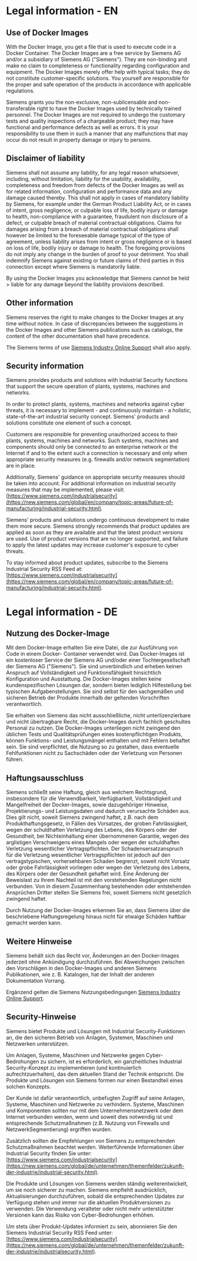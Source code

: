# Legal information - EN

## Use of Docker Images

With the Docker Image, you get a file that is used to execute code in a Docker Container. The Docker Images are a free service by Siemens AG and/or a subsidiary of Siemens AG (\"Siemens\"). They are non-binding and make no claim to completeness or functionality regarding configuration and equipment. The Docker Images merely offer help with typical tasks; they do not constitute customer-specific solutions. You yourself are responsible for the proper and safe operation of the products in accordance with applicable regulations.

Siemens grants you the non-exclusive, non-sublicensable and non-transferable right to have the Docker Images used by technically trained personnel. The Docker Images are not required to undergo the customary tests and quality inspections of a chargeable product; they may have functional and performance defects as well as errors. It is your responsibility to use them in such a manner that any malfunctions that may occur do not result in property damage or injury to persons.

## Disclaimer of liability

Siemens shall not assume any liability, for any legal reason whatsoever, including, without limitation, liability for the usability, availability, completeness and freedom from defects of the Docker Images as well as for related information, configuration and performance data and any damage caused thereby. This shall not apply in cases of mandatory liability by Siemens, for example under the German Product Liability Act, or in cases of intent, gross negligence, or culpable loss of life, bodily injury or damage to health, non-compliance with a guarantee, fraudulent non disclosure of a defect, or culpable breach of material contractual obligations. Claims for damages arising from a breach of material contractual obligations shall however be limited to the foreseeable damage typical of the type of agreement, unless liability arises from intent or gross negligence or is based on loss of life, bodily injury or damage to health. The foregoing provisions do not imply any change in the burden of proof to your detriment. You shall indemnify Siemens against existing or future claims of third parties in this connection except where Siemens is mandatorily liable.

By using the Docker Images you acknowledge that Siemens cannot be held > liable for any damage beyond the liability provisions described.

## Other information

Siemens reserves the right to make changes to the Docker Images at any time without notice. In case of discrepancies between the suggestions in the Docker Images and other Siemens publications such as catalogs, the content of the other documentation shall have precedence.

The Siemens terms of use [Siemens Industry Online Support](https://support.industry.siemens.com/cs/de/en/) shall also apply.

## Security information

Siemens provides products and solutions with Industrial Security functions that support the secure operation of plants, systems, machines and networks.

In order to protect plants, systems, machines and networks against cyber threats, it is necessary to implement - and continuously maintain - a holistic, state-of-the-art industrial security concept. Siemens' products and solutions constitute one element of such a concept.

Customers are responsible for preventing unauthorized access to their plants, systems, machines and networks. Such systems, machines and components should only be connected to an enterprise network or the Internet if and to the extent such a connection is necessary and only when appropriate security measures (e.g. firewalls and/or network segmentation) are in place.

Additionally, Siemens' guidance on appropriate security measures should be taken into account. For additional information on industrial security measures that may be implemented, please visit: [https://www.siemens.com/industrialsecurity](https://new.siemens.com/global/en/company/topic-areas/future-of-manufacturing/industrial-security.html).

Siemens' products and solutions undergo continuous development to make them more secure. Siemens strongly recommends that product updates are applied as soon as they are available and that the latest product versions are used. Use of product versions that are no longer supported, and failure to apply the latest updates may increase customer's exposure to cyber threats.

To stay informed about product updates, subscribe to the Siemens Industrial Security RSS Feed at: [https://www.siemens.com/industrialsecurity](https://new.siemens.com/global/en/company/topic-areas/future-of-manufacturing/industrial-security.html).

# Legal information - DE

## Nutzung des Docker-Image
Mit dem Docker-Image erhalten Sie eine Datei, die zur Ausführung von Code in einem Docker- Container verwendet wird. Das Docker-Images ist ein kostenloser Service der Siemens AG und/oder einer Tochtergesellschaft der Siemens AG ("Siemens"). Sie sind unverbindlich und erheben keinen Anspruch auf Vollständigkeit und Funktionsfähigkeit hinsichtlich Konfiguration und Ausstattung. Die Docker-Images stellen keine kundenspezifischen Lösungen dar, sondern bieten lediglich Hilfestellung bei typischen Aufgabenstellungen. Sie sind selbst für den sachgemäßen und sicheren Betrieb der Produkte innerhalb der geltenden Vorschriften verantwortlich.

Sie erhalten von Siemens das nicht ausschließliche, nicht unterlizenzierbare und nicht übertragbare Recht, die Docker-Images durch fachlich geschultes Personal zu nutzen. Die Docker-Images unterliegen nicht zwingend den üblichen Tests und Qualitätsprüfungen eines kostenpflichtigen Produkts, können Funktions- und Leistungsmängel enthalten und mit Fehlern behaftet sein. Sie sind verpflichtet, die Nutzung so zu gestalten, dass eventuelle Fehlfunktionen nicht zu Sachschäden oder der Verletzung von Personen führen.

## Haftungsausschluss
Siemens schließt seine Haftung, gleich aus welchem Rechtsgrund, insbesondere für die Verwendbarkeit, Verfügbarkeit, Vollständigkeit und Mangelfreiheit der Docker-Images, sowie dazugehöriger Hinweise, Projektierungs- und Leistungsdaten und dadurch verursachte Schäden aus. Dies gilt nicht, soweit Siemens zwingend haftet, z.B. nach dem Produkthaftungsgesetz, in Fällen des Vorsatzes, der groben Fahrlässigkeit, wegen der schuldhaften Verletzung des Lebens, des Körpers oder der Gesundheit, bei Nichteinhaltung einer übernommenen Garantie, wegen des arglistigen Verschweigens eines Mangels oder wegen der schuldhaften Verletzung wesentlicher Vertragspflichten. Der Schadensersatzanspruch für die Verletzung wesentlicher Vertragspflichten ist jedoch auf den vertragstypischen, vorhersehbaren Schaden begrenzt, soweit nicht Vorsatz oder grobe Fahrlässigkeit vorliegen oder wegen der Verletzung des Lebens, des Körpers oder der Gesundheit gehaftet wird. Eine Änderung der Beweislast zu Ihrem Nachteil ist mit den vorstehenden Regelungen nicht verbunden. Von in diesem Zusammenhang bestehenden oder entstehenden Ansprüchen Dritter stellen Sie Siemens frei, soweit Siemens nicht gesetzlich zwingend haftet.

Durch Nutzung der Docker-Images erkennen Sie an, dass Siemens über die beschriebene Haftungsregelung hinaus nicht für etwaige Schäden haftbar gemacht werden kann.

## Weitere Hinweise
Siemens behält sich das Recht vor, Änderungen an den Docker-Images jederzeit ohne Ankündigung durchzuführen. Bei Abweichungen zwischen den Vorschlägen in den Docker-Images und anderen Siemens Publikationen, wie z. B. Katalogen, hat der Inhalt der anderen Dokumentation Vorrang.

Ergänzend gelten die Siemens Nutzungsbedingungen [Siemens Industry Online Support](https://support.industry.siemens.com/cs/de/de/).

## Security-Hinweise
Siemens bietet Produkte und Lösungen mit Industrial Security-Funktionen an, die den sicheren Betrieb von Anlagen, Systemen, Maschinen und Netzwerken unterstützen.

Um Anlagen, Systeme, Maschinen und Netzwerke gegen Cyber-Bedrohungen zu sichern, ist es erforderlich, ein ganzheitliches Industrial Security-Konzept zu implementieren (und kontinuierlich aufrechtzuerhalten), das dem aktuellen Stand der Technik entspricht. Die Produkte und Lösungen von Siemens formen nur einen Bestandteil eines solchen Konzepts.

Der Kunde ist dafür verantwortlich, unbefugten Zugriff auf seine Anlagen, Systeme, Maschinen und Netzwerke zu verhindern. Systeme, Maschinen und Komponenten sollten nur mit dem Unternehmensnetzwerk oder dem Internet verbunden werden, wenn und soweit dies notwendig ist und entsprechende Schutzmaßnahmen (z.B. Nutzung von Firewalls und NetzwerkSegmentierung) ergriffen wurden.

Zusätzlich sollten die Empfehlungen von Siemens zu entsprechenden Schutzmaßnahmen beachtet werden. Weiterführende Informationen über Industrial Security finden Sie unter: [https://www.siemens.com/industrialsecurity](https://new.siemens.com/global/de/unternehmen/themenfelder/zukunft-der-industrie/industrial-security.html).

Die Produkte und Lösungen von Siemens werden ständig weiterentwickelt, um sie noch sicherer zu machen. Siemens empfiehlt ausdrücklich, Aktualisierungen durchzuführen, sobald die entsprechenden Updates zur Verfügung stehen und immer nur die aktuellen Produktversionen zu verwenden. Die Verwendung veralteter oder nicht mehr unterstützter Versionen kann das Risiko von Cyber-Bedrohungen erhöhen.

Um stets über Produkt-Updates informiert zu sein, abonnieren Sie den Siemens Industrial Security RSS Feed unter: [https://www.siemens.com/industrialsecurity](https://new.siemens.com/global/de/unternehmen/themenfelder/zukunft-der-industrie/industrialsecurity.html).
